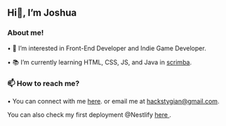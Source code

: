 <h2>Hi👋, I’m Joshua</h2>

<h3> About me! </h3>
<p>• 🤔 I’m interested in Front-End Developer and Indie Game Developer. </p>

<p>• 📚 I’m currently learning HTML, CSS, JS, and Java in <a href =https://scrimba.com/dashboard#overview"> scrimba</a>.</p>

<h3>📫 How to reach me?</h3>
<p>• You can connect with me <a href = "https://bento.me/stygian">here</a>. or email me at <a href = "https://mail.google.com/mail/u/0/?tab=wm#inbox?compose=new"> hackstygian@gmail.com</a>.</p>

<p>You can also check my first deployment @Nestlify <a href = "https://customers-counter.netlify.app"> here </a>.</p>
